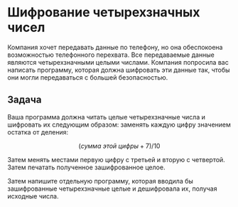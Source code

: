 # Шифрование четырехзначных чисел

Компания хочет передавать данные по телефону, но она обеспокоена возможностью телефонного перехвата. Все передаваемые данные являются четырехзначными целыми числами. Компания попросила вас написать программу, которая должна шифровать эти данные так, чтобы они могли передаваться с большей безопасностью.

## Задача

Ваша программа должна читать целые четырехзначные числа и шифровать их следующим образом: заменять каждую цифру значением остатка от деления:

$$(сумма\ этой\ цифры + 7) / 10$$

Затем менять местами первую цифру с третьей и вторую с четвертой. Затем печатать полученное зашифрованное целое.

Затем напишите отдельную программу, которая вводила бы зашифрованные четырехзначные целые и дешифровала их, получая исходные числа.
